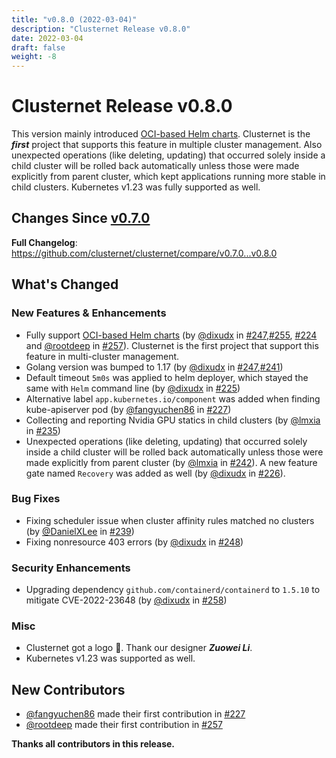 ```yaml
---
title: "v0.8.0 (2022-03-04)"
description: "Clusternet Release v0.8.0"
date: 2022-03-04
draft: false
weight: -8
---
```


# Clusternet Release v0.8.0

This version mainly introduced [OCI-based Helm charts](https://helm.sh/docs/topics/registries/). Clusternet is the ***first*** project that supports this feature in multiple cluster management. Also unexpected operations (like deleting, updating) that occurred solely inside a child cluster will be rolled back automatically unless those were made explicitly from parent cluster, which kept applications running more stable in child clusters. Kubernetes v1.23 was fully supported as well.

## Changes Since [v0.7.0](https://github.com/clusternet/clusternet/releases/tag/v0.7.0)
**Full Changelog**: https://github.com/clusternet/clusternet/compare/v0.7.0...v0.8.0

## What's Changed

### New Features & Enhancements
* Fully support [OCI-based Helm charts](https://helm.sh/docs/topics/registries/) (by [@dixudx](https://github.com/dixudx) in [#247](https://github.com/clusternet/clusternet/pull/247),[#255](https://github.com/clusternet/clusternet/pull/255), [#224](https://github.com/clusternet/clusternet/pull/224) and [@rootdeep](https://github.com/rootdeep) in [#257](https://github.com/clusternet/clusternet/pull/257)). Clusternet is the first project that support this feature in multi-cluster management.
* Golang version was bumped to 1.17 (by [@dixudx](https://github.com/dixudx) in [#247](https://github.com/clusternet/clusternet/pull/247),[#241](https://github.com/clusternet/clusternet/pull/241))
* Default timeout `5m0s` was applied to helm deployer, which stayed the same with `Helm` command line (by [@dixudx](https://github.com/dixudx) in [#225](https://github.com/clusternet/clusternet/pull/225))
* Alternative label `app.kubernetes.io/component` was added when finding kube-apiserver pod (by [@fangyuchen86](https://github.com/fangyuchen86) in [#227](https://github.com/clusternet/clusternet/pull/227))
* Collecting and reporting Nvidia GPU statics in child clusters (by [@lmxia](https://github.com/lmxia) in [#235](https://github.com/clusternet/clusternet/pull/235))
* Unexpected operations (like deleting, updating) that occurred solely inside a child cluster will be rolled back automatically unless those were made explicitly from parent cluster (by [@lmxia](https://github.com/lmxia) in [#242](https://github.com/clusternet/clusternet/pull/242)). A new feature gate named `Recovery` was added as well (by [@dixudx](https://github.com/dixudx) in [#226](https://github.com/clusternet/clusternet/pull/226)).

### Bug Fixes
* Fixing scheduler issue when cluster affinity rules matched no clusters (by [@DanielXLee](https://github.com/DanielXLee) in [#239](https://github.com/clusternet/clusternet/pull/239))
* Fixing nonresource 403 errors (by [@dixudx](https://github.com/dixudx) in [#248](https://github.com/clusternet/clusternet/pull/248))

### Security Enhancements
* Upgrading dependency `github.com/containerd/containerd` to `1.5.10` to mitigate CVE-2022-23648 (by [@dixudx](https://github.com/dixudx) in [#258](https://github.com/clusternet/clusternet/pull/258))

### Misc
* Clusternet got a logo 🎉. Thank our designer ***Zuowei Li***.
* Kubernetes v1.23 was supported as well.

## New Contributors
* [@fangyuchen86](https://github.com/fangyuchen86) made their first contribution in [#227](https://github.com/clusternet/clusternet/pull/227)
* [@rootdeep](https://github.com/rootdeep) made their first contribution in [#257](https://github.com/clusternet/clusternet/pull/257)

**Thanks all contributors in this release.**
